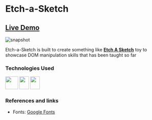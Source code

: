 # Etch-a-Sketch

## [Live Demo](https://rue281.github.io/Etch-a-Sketch/)



![snapshot](https://user-images.githubusercontent.com/22898745/182134624-5d101ad6-845f-4a91-9c89-3ce7ccd127e2.png)



Etch-a-Sketch is built to create something like [**Etch A Sketch**](https://en.wikipedia.org/wiki/Etch_A_Sketch)  toy to showcase DOM manipulation skills that has been taught so far


### Technologies Used


[<img src="https://upload.wikimedia.org/wikipedia/commons/thumb/6/61/HTML5_logo_and_wordmark.svg/1200px-HTML5_logo_and_wordmark.svg.png" width="40" height="40"/>](https://www.w3.org/html/)
[<img src="https://upload.wikimedia.org/wikipedia/commons/thumb/d/d5/CSS3_logo_and_wordmark.svg/1200px-CSS3_logo_and_wordmark.svg.png" width="30" height="40"/>](https://developer.mozilla.org/en-US/docs/Web/CSS)
[<img src="https://upload.wikimedia.org/wikipedia/commons/thumb/d/d4/Javascript-shield.svg/397px-Javascript-shield.svg.png" width="30" height="40"/>](https://developer.mozilla.org/en-US/docs/Web/JavaScript)


### References and links

- Fonts: [Google Fonts](https://fonts.google.com/)


